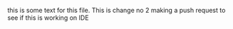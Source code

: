 this is some text for this file.
This is change no 2
making a push request to see if this is working on IDE 